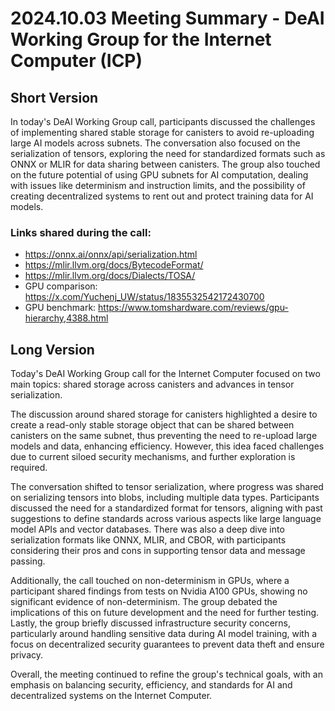 # 2024.10.03 Meeting Summary - DeAI Working Group for the Internet Computer (ICP)

## Short Version
In today's DeAI Working Group call, participants discussed the challenges of implementing shared stable storage for canisters to avoid re-uploading large AI models across subnets. The conversation also focused on the serialization of tensors, exploring the need for standardized formats such as ONNX or MLIR for data sharing between canisters. The group also touched on the future potential of using GPU subnets for AI computation, dealing with issues like determinism and instruction limits, and the possibility of creating decentralized systems to rent out and protect training data for AI models.

### Links shared during the call:
* https://onnx.ai/onnx/api/serialization.html
* https://mlir.llvm.org/docs/BytecodeFormat/
* https://mlir.llvm.org/docs/Dialects/TOSA/
* GPU comparison: https://x.com/Yuchenj_UW/status/1835532542172430700
* GPU benchmark: https://www.tomshardware.com/reviews/gpu-hierarchy,4388.html

## Long Version
Today's DeAI Working Group call for the Internet Computer focused on two main topics: shared storage across canisters and advances in tensor serialization.

The discussion around shared storage for canisters highlighted a desire to create a read-only stable storage object that can be shared between canisters on the same subnet, thus preventing the need to re-upload large models and data, enhancing efficiency. However, this idea faced challenges due to current siloed security mechanisms, and further exploration is required.

The conversation shifted to tensor serialization, where progress was shared on serializing tensors into blobs, including multiple data types. Participants discussed the need for a standardized format for tensors, aligning with past suggestions to define standards across various aspects like large language model APIs and vector databases. There was also a deep dive into serialization formats like ONNX, MLIR, and CBOR, with participants considering their pros and cons in supporting tensor data and message passing.

Additionally, the call touched on non-determinism in GPUs, where a participant shared findings from tests on Nvidia A100 GPUs, showing no significant evidence of non-determinism. The group debated the implications of this on future development and the need for further testing.
Lastly, the group briefly discussed infrastructure security concerns, particularly around handling sensitive data during AI model training, with a focus on decentralized security guarantees to prevent data theft and ensure privacy.

Overall, the meeting continued to refine the group's technical goals, with an emphasis on balancing security, efficiency, and standards for AI and decentralized systems on the Internet Computer.

